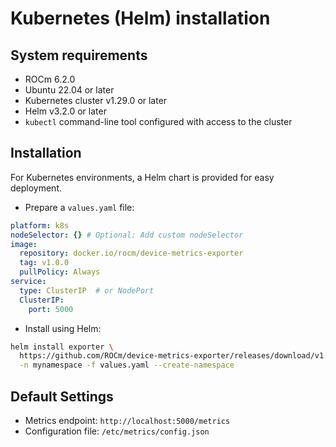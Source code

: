 # Kubernetes (Helm) installation

## System requirements

- ROCm 6.2.0
- Ubuntu 22.04 or later
- Kubernetes cluster v1.29.0 or later
- Helm v3.2.0 or later
- `kubectl` command-line tool configured with access to the cluster

## Installation

For Kubernetes environments, a Helm chart is provided for easy deployment.

- Prepare a `values.yaml` file:

```yaml
platform: k8s
nodeSelector: {} # Optional: Add custom nodeSelector
image:
  repository: docker.io/rocm/device-metrics-exporter
  tag: v1.0.0
  pullPolicy: Always
service:
  type: ClusterIP  # or NodePort
  ClusterIP:
    port: 5000
```

- Install using Helm:

```bash
helm install exporter \
  https://github.com/ROCm/device-metrics-exporter/releases/download/v1.0.0/device-metrics-exporter-charts-v1.0.0.tgz \
  -n mynamespace -f values.yaml --create-namespace
```

## Default Settings

- Metrics endpoint: `http://localhost:5000/metrics`
- Configuration file: `/etc/metrics/config.json`
